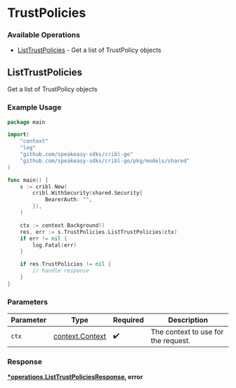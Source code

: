 # TrustPolicies

### Available Operations

* [ListTrustPolicies](#listtrustpolicies) - Get a list of TrustPolicy objects

## ListTrustPolicies

Get a list of TrustPolicy objects

### Example Usage

```go
package main

import(
	"context"
	"log"
	"github.com/speakeasy-sdks/cribl-go"
	"github.com/speakeasy-sdks/cribl-go/pkg/models/shared"
)

func main() {
    s := cribl.New(
        cribl.WithSecurity(shared.Security{
            BearerAuth: "",
        }),
    )

    ctx := context.Background()
    res, err := s.TrustPolicies.ListTrustPolicies(ctx)
    if err != nil {
        log.Fatal(err)
    }

    if res.TrustPolicies != nil {
        // handle response
    }
}
```

### Parameters

| Parameter                                             | Type                                                  | Required                                              | Description                                           |
| ----------------------------------------------------- | ----------------------------------------------------- | ----------------------------------------------------- | ----------------------------------------------------- |
| `ctx`                                                 | [context.Context](https://pkg.go.dev/context#Context) | :heavy_check_mark:                                    | The context to use for the request.                   |


### Response

**[*operations.ListTrustPoliciesResponse](../../models/operations/listtrustpoliciesresponse.md), error**


